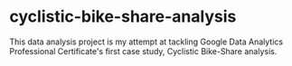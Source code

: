 # cyclistic-bike-share-analysis
This data analysis project is my attempt at tackling Google Data Analytics Professional Certificate's first case study, Cyclistic Bike-Share analysis.
